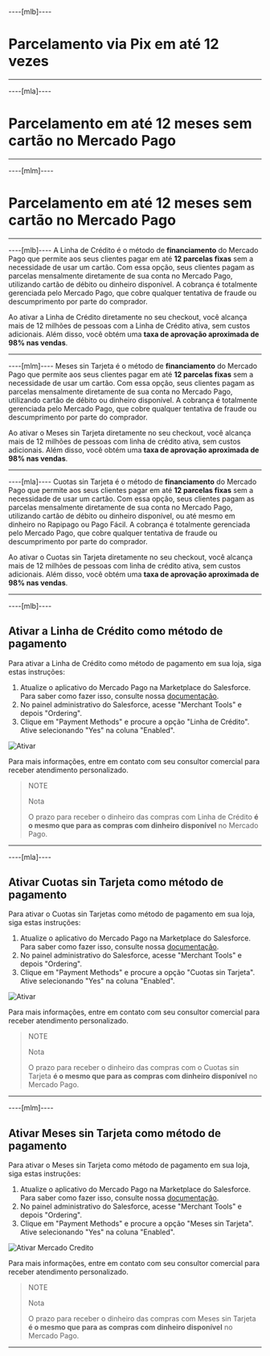 ----[mlb]----
# Parcelamento via Pix em até 12 vezes

------------
----[mla]----
# Parcelamento em até 12 meses sem cartão no Mercado Pago

------------
----[mlm]----
# Parcelamento em até 12 meses sem cartão no Mercado Pago

------------
----[mlb]----
A Linha de Crédito é o método de **financiamento** do Mercado Pago que permite aos seus clientes pagar em até **12 parcelas fixas** sem a necessidade de usar um cartão. Com essa opção, seus clientes pagam as parcelas mensalmente diretamente de sua conta no Mercado Pago, utilizando cartão de débito ou dinheiro disponível. A cobrança é totalmente gerenciada pelo Mercado Pago, que cobre qualquer tentativa de fraude ou descumprimento por parte do comprador.

Ao ativar a Linha de Crédito diretamente no seu checkout, você alcança mais de 12 milhões de pessoas com a Linha de Crédito ativa, sem custos adicionais. Além disso, você obtém uma **taxa de aprovação aproximada de 98% nas vendas**.

------------
----[mlm]----
Meses sin Tarjeta é o método de **financiamento** do Mercado Pago que permite aos seus clientes pagar em até **12 parcelas fixas** sem a necessidade de usar um cartão. Com essa opção, seus clientes pagam as parcelas mensalmente diretamente de sua conta no Mercado Pago, utilizando cartão de débito ou dinheiro disponível. A cobrança é totalmente gerenciada pelo Mercado Pago, que cobre qualquer tentativa de fraude ou descumprimento por parte do comprador.

Ao ativar o Meses sin Tarjeta diretamente no seu checkout, você alcança mais de 12 milhões de pessoas com linha de crédito ativa, sem custos adicionais. Além disso, você obtém uma **taxa de aprovação aproximada de 98% nas vendas**.

------------
----[mla]---- 
Cuotas sin Tarjeta é o método de **financiamento** do Mercado Pago que permite aos seus clientes pagar em até **12 parcelas fixas** sem a necessidade de usar um cartão. Com essa opção, seus clientes pagam as parcelas mensalmente diretamente de sua conta no Mercado Pago, utilizando cartão de débito ou dinheiro disponível, ou até mesmo em dinheiro no Rapipago ou Pago Fácil. A cobrança é totalmente gerenciada pelo Mercado Pago, que cobre qualquer tentativa de fraude ou descumprimento por parte do comprador.

Ao ativar o Cuotas sin Tarjeta diretamente no seu checkout, você alcança mais de 12 milhões de pessoas com linha de crédito ativa, sem custos adicionais. Além disso, você obtém uma **taxa de aprovação aproximada de 98% nas vendas**.

------------
----[mlb]---- 
## Ativar a Linha de Crédito como método de pagamento

Para ativar a Linha de Crédito como método de pagamento em sua loja, siga estas instruções:

1. Atualize o aplicativo do Mercado Pago na Marketplace do Salesforce. Para saber como fazer isso, consulte nossa [documentação](/developers/pt/docs/salesforce-commerce-cloud/installation).
2. No painel administrativo do Salesforce, acesse "Merchant Tools" e depois "Ordering".
3. Clique em "Payment Methods" e procure a opção "Linha de Crédito". Ative selecionando "Yes" na coluna "Enabled".

![Ativar](/images/salesforce/credits-en.gif) 

Para mais informações, entre em contato com seu consultor comercial para receber atendimento personalizado.

> NOTE
> 
> Nota
>
> O prazo para receber o dinheiro das compras com Linha de Crédito **é o mesmo que para as compras com dinheiro disponível** no Mercado Pago.

------------
----[mla]---- 
## Ativar Cuotas sin Tarjeta como método de pagamento

Para ativar o Cuotas sin Tarjetas como método de pagamento em sua loja, siga estas instruções:

1. Atualize o aplicativo do Mercado Pago na Marketplace do Salesforce. Para saber como fazer isso, consulte nossa [documentação](/developers/pt/docs/salesforce-commerce-cloud/installation).
2. No painel administrativo do Salesforce, acesse "Merchant Tools" e depois "Ordering".
3. Clique em "Payment Methods" e procure a opção "Cuotas sin Tarjeta". Ative selecionando "Yes" na coluna "Enabled".

![Ativar](/images/salesforce/credits-en.gif) 

Para mais informações, entre em contato com seu consultor comercial para receber atendimento personalizado.

> NOTE
> 
> Nota
>
> O prazo para receber o dinheiro das compras com o Cuotas sin Tarjeta **é o mesmo que para as compras com dinheiro disponível** no Mercado Pago.

------------
----[mlm]---- 
## Ativar Meses sin Tarjeta como método de pagamento

Para ativar o Meses sin Tarjeta como método de pagamento em sua loja, siga estas instruções:

1. Atualize o aplicativo do Mercado Pago na Marketplace do Salesforce. Para saber como fazer isso, consulte nossa [documentação](/developers/pt/docs/salesforce-commerce-cloud/installation).
2. No painel administrativo do Salesforce, acesse "Merchant Tools" e depois "Ordering".
3. Clique em "Payment Methods" e procure a opção "Meses sin Tarjeta". Ative selecionando "Yes" na coluna "Enabled".

![Ativar Mercado Credito](/images/salesforce/credits-en.gif) 

Para mais informações, entre em contato com seu consultor comercial para receber atendimento personalizado.

> NOTE
> 
> Nota
>
> O prazo para receber o dinheiro das compras com Meses sin Tarjeta **é o mesmo que para as compras com dinheiro disponível** no Mercado Pago.

------------